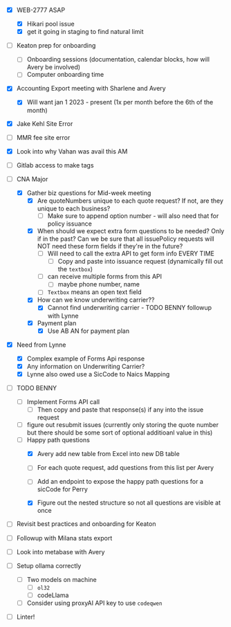 - [x] WEB-2777 ASAP
	- [x] Hikari pool issue
	- [x] get it going in staging to find natural limit
- [ ] Keaton prep for onboarding
	- [ ] Onboarding sessions (documentation, calendar blocks, how will Avery be involved)
	- [ ] Computer onboarding time
- [x] Accounting Export meeting with Sharlene and Avery
	- [x] Will want jan 1 2023 - present (1x per month before the 6th of the month)
- [x] Jake Kehl Site Error
- [ ] MMR fee site error
- [x] Look into why Vahan was avail this AM

- [ ] Gitlab access to make tags
- [ ] CNA Major
	- [x] Gather biz questions for Mid-week meeting
		- [x] Are quoteNumbers unique to each quote request? If not, are they unique to each business?
			- [ ] Make sure to append option number - will also need that for policy issuance
		- [x] When should we expect extra form questions to be needed? Only if in the past? Can we be sure that all issuePolicy requests will NOT need these form fields if they're in the future?
			- [ ] Will need to call the extra API to get form info EVERY TIME
				- [ ] Copy and paste into issuance request (dynamically fill out the `textbox`)
			- [ ] can receive multiple forms from this API
				- [ ] maybe phone number, name
			- [ ] `Textbox` means an open text field
		- [x] How can we know underwriting carrier??
			- [x] Cannot find underwriting carrier - TODO BENNY followup with Lynne
		- [x] Payment plan
			- [x] Use AB AN for payment plan
- [x] Need from Lynne
	- [x] Complex example of Forms Api response
	- [x] Any information on Underwriting Carrier?
	- [x] Lynne also owed use a SicCode to Naics Mapping
- [ ] TODO BENNY
	- [ ] Implement Forms API call
		- [ ] Then copy and paste that response(s) if any into the issue request
	- [ ] figure out resubmit issues (currently only storing the quote number but there should be some sort of optional additioanl value in this)
	- [ ] Happy path questions
		- [x] Avery add new table from Excel into new DB table
		- [ ] For each quote request, add questions from this list per Avery
		- [ ] Add an endpoint to expose the happy path questions for a sicCode for Perry
		- [x] Figure out the nested structure so not all questions are visible at once



- [ ] Revisit best practices and onboarding for Keaton
- [ ] Followup with Milana stats export
- [ ] Look into metabase with Avery 
- [ ] Setup ollama correctly
	- [ ] Two models on machine
		- [ ] `ol32`
		- [ ] codeLlama
	- [ ] Consider using proxyAI API key to use `codeqwen`
- [ ] Linter!